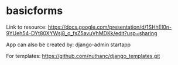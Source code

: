 # basicforms

Link to resource:
https://docs.google.com/presentation/d/1SHhEI0n-9YUeh54-DYt80XYWsj8_o_fsZ5avuVhMDKk/edit?usp=sharing

App can also be created by: django-admin startapp <app-name>

For templates: https://github.com/nuthanc/django_templates.git
